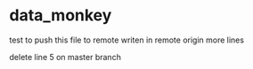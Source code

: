 # data_monkey
test to push this file to remote
writen in remote origin
more lines

delete line 5 on master branch
